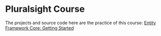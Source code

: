 # Pluralsight Course

The projects and source code here are the practice of this course:
[Entity Framework Core: Getting Started](https://app.pluralsight.com/library/courses/entity-framework-core-getting-started/table-of-contents)